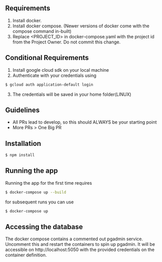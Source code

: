 ## Requirements

1. Install docker.
2. Install docker compose. (Newer versions of docker come with the compose command in-built)
3. Replace <PROJECT_ID> in docker-compose.yaml with the project id from the Project Owner. Do not commit this change.

## Conditional Requirements

1. Install google cloud sdk on your local machine
2. Authenticate with your credentials using

```bash
$ gcloud auth application-default login
```

3. The credentials will be saved in your home folder(LINUX)

## Guidelines

- All PRs lead to develop, so this should ALWAYS be your starting point
- More PRs > One Big PR

## Installation

```bash
$ npm install
```

## Running the app

Running the app for the first time requires

```bash
$ docker-compose up --build
```

for subsequent runs you can use

```bash
$ docker-compose up
```

## Accessing the database

The docker compose contains a commented out pgadmin service. Uncomment this and restart the containers to spin up pgadmin.
It will be accessible on http://localhost:5050 with the provided credentials on the container definition.
